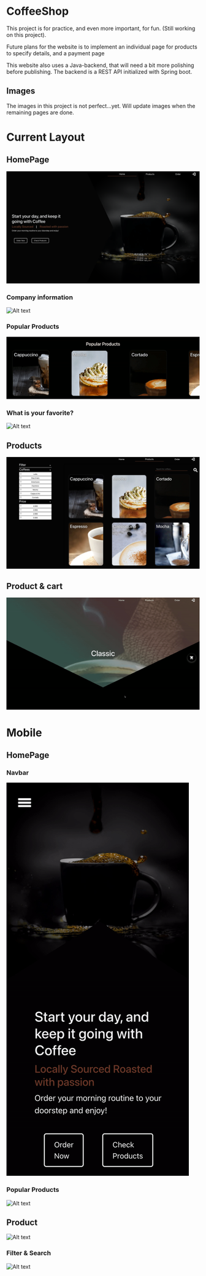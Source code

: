 # CoffeeShop

This project is for practice, and even more important, for fun. (Still working on this project).

Future plans for the website is to implement an individual page for products to specify details, and a payment page

This website also uses a Java-backend, that will need a bit more polishing before publishing. The backend is a REST API initialized with Spring boot. 

## Images

The images in this project is not perfect...yet. Will update images when the remaining pages are done. 

# Current Layout
## HomePage
![Alt text](/src/Images/HomePageHeader.png/?raw=true "Homepage header")

### Company information 
![Alt text](/src/Images/HomePageInformation.gif/?raw=true "Homepage Production info")

### Popular Products
![Alt text](/src/Images/PopularProducts.gif/?raw=true "Popular Products")

### What is your favorite?
![Alt text](/src/Images/ChoiceOfCoffeeBeans.png/?raw=true "Customers choice")

## Products
![Alt text](/src/Images/Products.png/?raw=true "Products")

## Product & cart
![Alt text](/src/Images/Product&Cart.gif/?raw=true "Products")

# Mobile
## HomePage
### Navbar
![Alt text](/src/Images/Navbar_Mobile.gif/?raw=true "Navbar")

### Popular Products
![Alt text](/src/Images/PopProductsMobile.gif/?raw=true "Navbar")

## Product
![Alt text](/src/Images/PopProductsMobile.gif/?raw=true "Navbar")

### Filter & Search
![Alt text](/src/Images/ProductsFilter&Search.gif/?raw=true "Navbar")





